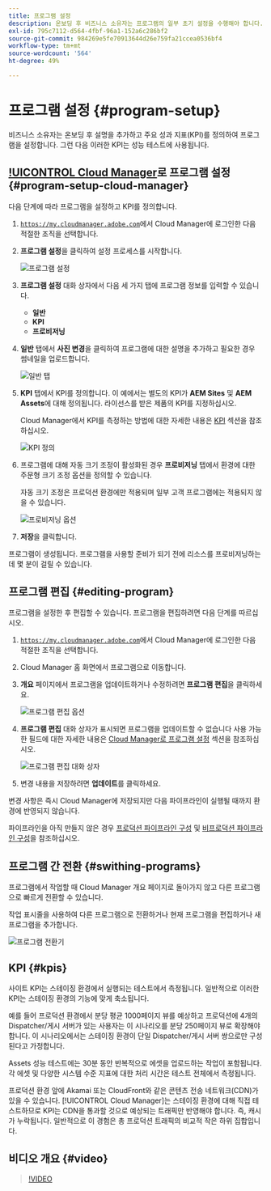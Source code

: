 ```yaml
---
title: 프로그램 설정
description: 온보딩 후 비즈니스 소유자는 프로그램의 일부 초기 설정을 수행해야 합니다.
exl-id: 795c7112-d564-4fbf-96a1-152a6c286bf2
source-git-commit: 984269e5fe70913644d26e759fa21ccea0536bf4
workflow-type: tm+mt
source-wordcount: '564'
ht-degree: 49%

---
```



# 프로그램 설정 {#program-setup}

비즈니스 소유자는 온보딩 후 설명을 추가하고 주요 성과 지표(KPI)를 정의하여 프로그램을 설정합니다. 그런 다음 이러한 KPI는 성능 테스트에 사용됩니다.

## [!UICONTROL Cloud Manager](으)로 프로그램 설정 {#program-setup-cloud-manager}

다음 단계에 따라 프로그램을 설정하고 KPI를 정의합니다.

1. [`https://my.cloudmanager.adobe.com`](https://my.cloudmanager.adobe.com)에서 Cloud Manager에 로그인한 다음 적절한 조직을 선택합니다.

1. **프로그램 설정**&#x200B;을 클릭하여 설정 프로세스를 시작합니다.

   ![프로그램 설정](/help/assets/set-up-program/setup1.png)

1. **프로그램 설정** 대화 상자에서 다음 세 가지 탭에 프로그램 정보를 입력할 수 있습니다.

   * **일반**
   * **KPI**
   * **프로비저닝**

1. **일반** 탭에서 **사진 변경**&#x200B;을 클릭하여 프로그램에 대한 설명을 추가하고 필요한 경우 썸네일을 업로드합니다.

   ![일반 탭](/help/assets/Setup_Program-General.png)

1. **KPI** 탭에서 KPI를 정의합니다. 이 예에서는 별도의 KPI가 **AEM Sites** 및 **AEM Assets**&#x200B;에 대해 정의됩니다. 라이선스를 받은 제품의 KPI를 지정하십시오.

   Cloud Manager에서 KPI를 측정하는 방법에 대한 자세한 내용은 [KPI](#kpis) 섹션을 참조하십시오.

   ![KPI 정의](/help/assets/Setup_Program-KPIs.png)

1. 프로그램에 대해 자동 크기 조정이 활성화된 경우 **프로비저닝** 탭에서 환경에 대한 주문형 크기 조정 옵션을 정의할 수 있습니다.

   자동 크기 조정은 프로덕션 환경에만 적용되며 일부 고객 프로그램에는 적용되지 않을 수 있습니다.

   ![프로비저닝 옵션](/help/assets/Setup_Program-Provisioning.png)

1. **저장**&#x200B;을 클릭합니다.

프로그램이 생성됩니다. 프로그램을 사용할 준비가 되기 전에 리소스를 프로비저닝하는 데 몇 분이 걸릴 수 있습니다.

## 프로그램 편집 {#editing-program}

프로그램을 설정한 후 편집할 수 있습니다. 프로그램을 편집하려면 다음 단계를 따르십시오.

1. [`https://my.cloudmanager.adobe.com`](https://my.cloudmanager.adobe.com)에서 Cloud Manager에 로그인한 다음 적절한 조직을 선택합니다.

1. Cloud Manager 홈 화면에서 프로그램으로 이동합니다.

1. **개요** 페이지에서 프로그램을 업데이트하거나 수정하려면 **프로그램 편집**&#x200B;을 클릭하세요.

   ![프로그램 편집 옵션](/help/assets/set-up-program/edit-program1.png)

1. **프로그램 편집** 대화 상자가 표시되면 프로그램을 업데이트할 수 없습니다 사용 가능한 필드에 대한 자세한 내용은 [Cloud Manager로 프로그램 설정](#program-setup-cloud-manager) 섹션을 참조하십시오.

   ![프로그램 편집 대화 상자](/help/assets/set-up-program/edit-program-general.png)

1. 변경 내용을 저장하려면 **업데이트**&#x200B;를 클릭하세요.

변경 사항은 즉시 Cloud Manager에 저장되지만 다음 파이프라인이 실행될 때까지 환경에 반영되지 않습니다.

파이프라인을 아직 만들지 않은 경우 [프로덕션 파이프라인 구성](/help/using/production-pipelines.md) 및 [비프로덕션 파이프라인 구성](/help/using/non-production-pipelines.md)을 참조하십시오.

## 프로그램 간 전환 {#swithing-programs}

프로그램에서 작업할 때 Cloud Manager 개요 페이지로 돌아가지 않고 다른 프로그램으로 빠르게 전환할 수 있습니다.

작업 표시줄을 사용하여 다른 프로그램으로 전환하거나 현재 프로그램을 편집하거나 새 프로그램을 추가합니다.

![프로그램 전환기](/help/assets/set-up-program/setup2.png)

## KPI {#kpis}

사이트 KPI는 스테이징 환경에서 실행되는 테스트에서 측정됩니다. 일반적으로 이러한 KPI는 스테이징 환경의 기능에 맞게 축소됩니다.

예를 들어 프로덕션 환경에서 분당 평균 1000페이지 뷰를 예상하고 프로덕션에 4개의 Dispatcher/게시 서버가 있는 사용자는 이 시나리오를 분당 250페이지 뷰로 확장해야 합니다. 이 시나리오에서는 스테이징 환경이 단일 Dispatcher/게시 서버 쌍으로만 구성된다고 가정합니다.

Assets 성능 테스트에는 30분 동안 반복적으로 에셋을 업로드하는 작업이 포함됩니다. 각 에셋 및 다양한 시스템 수준 지표에 대한 처리 시간은 테스트 전체에서 측정됩니다.

프로덕션 환경 앞에 Akamai 또는 CloudFront와 같은 콘텐츠 전송 네트워크(CDN)가 있을 수 있습니다. [!UICONTROL Cloud Manager]는 스테이징 환경에 대해 직접 테스트하므로 KPI는 CDN을 통과할 것으로 예상되는 트래픽만 반영해야 합니다. 즉, 캐시가 누락됩니다. 일반적으로 이 경험은 총 프로덕션 트래픽의 비교적 작은 하위 집합입니다.

## 비디오 개요 {#video}

>[!VIDEO](https://video.tv.adobe.com/v/26313/)

